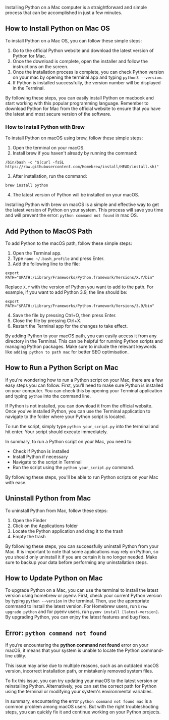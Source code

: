 Installing Python on a Mac computer is a straightforward and simple process that can be accomplished in just a few minutes. 
  
## How to Install Python on Mac OS  

To install Python on a Mac OS, you can follow these simple steps:

1. Go to the official Python website and download the latest version of Python for Mac.
2. Once the download is complete, open the installer and follow the instructions on the screen.
3. Once the installation process is complete, you can check Python version on your mac by opening the terminal app and typing `python3 --version`.
4. If Python is installed successfully, the version number will be displayed in the Terminal.

By following these steps, you can easily install Python on macbook and start working with this popular programming language. Remember to download Python for Mac from the official website to ensure that you have the latest and most secure version of the software.  

### How to Install Python with Brew  

To install Python on macOS using brew, follow these simple steps:

1. Open the terminal on your macOS.
2. Install brew if you haven't already by running the command:

```shell
/bin/bash -c "$(curl -fsSL https://raw.githubusercontent.com/Homebrew/install/HEAD/install.sh)"
```

3. After installation, run the command:

```shell
brew install python
```

4. The latest version of Python will be installed on your macOS.

Installing Python with brew on macOS is a simple and effective way to get the latest version of Python on your system. This process will save you time and will prevent the error: `python command not found` in mac OS. 

  
## Add Python to MacOS Path   

To add Python to the macOS path, follow these simple steps:

1. Open the Terminal app.
2. Type `nano ~/.bash_profile` and press Enter.
3. Add the following line to the file:

```shell
export PATH="$PATH:/Library/Frameworks/Python.framework/Versions/X.Y/bin"
```

Replace `X.Y` with the version of Python you want to add to the path. For example, if you want to add Python 3.9, the line should be:

```shell
export PATH="$PATH:/Library/Frameworks/Python.framework/Versions/3.9/bin"
```

4. Save the file by pressing Ctrl+O, then press Enter.
5. Close the file by pressing Ctrl+X.
6. Restart the Terminal app for the changes to take effect.

By adding Python to your macOS path, you can easily access it from any directory in the Terminal. This can be helpful for running Python scripts and managing Python packages. Make sure to include the relevant keywords like `adding python to path mac` for better SEO optimisation.  
  
## How to Run a Python Script on Mac  

If you're wondering how to run a Python script on your Mac, there are a few easy steps you can follow. First, you'll need to make sure Python is installed on your computer. You can check this by opening your Terminal application and typing `python` into the command line. 

If Python is not installed, you can download it from the official website. Once you've installed Python, you can use the Terminal application to navigate to the folder where your Python script is located. 

To run the script, simply type `python your_script.py` into the terminal and hit enter. Your script should execute immediately. 

In summary, to run a Python script on your Mac, you need to:
- Check if Python is installed
- Install Python if necessary
- Navigate to the script in Terminal
- Run the script using the `python your_script.py` command. 

By following these steps, you'll be able to run Python scripts on your Mac with ease.  
  
## Uninstall Python from Mac  

To uninstall Python from Mac, follow these steps:
1. Open the Finder
2. Click on the Applications folder
3. Locate the Python application and drag it to the trash
4. Empty the trash

By following these steps, you can successfully uninstall Python from your Mac. It is important to note that some applications may rely on Python, so you should only uninstall it if you are certain it is no longer needed. Make sure to backup your data before performing any uninstallation steps.
  
## How to Update Python on Mac  

To upgrade Python on a Mac, you can use the terminal to install the latest version using homebrew or pyenv. First, check your current Python version by typing `python --version` in the terminal. Then, use the appropriate command to install the latest version. For Homebrew users, run `brew upgrade python` and for pyenv users, run `pyenv install [latest-version]`. By upgrading Python, you can enjoy the latest features and bug fixes.  

## Error: `python command not found`   

If you’re encountering the **python command not found** error on your macOS, it means that your system is unable to locate the Python command-line utility. 

This issue may arise due to multiple reasons, such as an outdated macOS version, incorrect installation path, or mistakenly removed system files. 

To fix this issue, you can try updating your macOS to the latest version or reinstalling Python. Alternatively, you can set the correct path for Python using the terminal or modifying your system's environmental variables.

In summary, encountering the error `python command not found mac` is a common problem among macOS users. But with the right troubleshooting steps, you can quickly fix it and continue working on your Python projects.  
